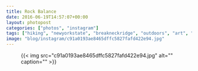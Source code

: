 ```yaml
---
title: Rock Balance
date: 2016-06-19T14:57:07+00:00
layout: photopost
categories: ["photos", "instagram"]
tags: ["hiking", "newyorkstate", "breakneckridge", "outdoors", "art", "landscape"]
image: "blog/instagram/c91a0193ae8465dffc5827fafd422e94.jpg"
---
```


<figure class="photo photo--square">
  {{< img src="c91a0193ae8465dffc5827fafd422e94.jpg" alt="" caption="" >}}

</figure>


